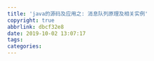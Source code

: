 ```yaml
---
title: 'java的源码及应用之: 消息队列原理及相关实例'
copyright: true
abbrlink: dbcf32e8
date: 2019-10-02 13:07:17
tags:
categories:
---
```

